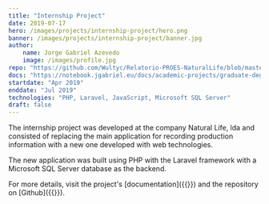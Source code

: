 ```yaml
---
title: "Internship Project"
date: 2019-07-17
hero: /images/projects/internship-project/hero.png
banner: /images/projects/internship-project/banner.jpg
author:
    name: Jorge Gabriel Azevedo
    image: /images/profile.jpg
repo: "https://github.com/Wultyc/Relatorio-PROES-NaturalLife/blob/master/Relatorio_PROES.pdf"
docs: "https://notebook.jgabriel.eu/docs/academic-projects/graduate-degree/projeto-de-estagio/"
startdate: "Apr 2019"
enddate: "Jul 2019"
technologies: "PHP, Laravel, JavaScript, Microsoft SQL Server"
draft: false
---
```

<!--more-->
The internship project was developed at the company Natural Life, lda and consisted of replacing the main application for recording production information with a new one developed with web technologies.

The new application was built using PHP with the Laravel framework with a Microsoft SQL Server database as the backend.

For more details, visit the project's [documentation]({{<param docs>}}) and the repository on [Github]({{<param repo>}}).